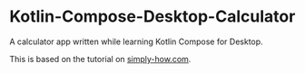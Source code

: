 # Kotlin-Compose-Desktop-Calculator

A calculator app written while learning Kotlin Compose for Desktop.

This is based on the tutorial on [simply-how.com](https://simply-how.com/getting-started-with-compose-for-desktop).
